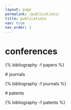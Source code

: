 ```yaml
---
layout: page
permalink: /publications/
title: publications
nav: true
nav_order: 1
---
```

<!-- _pages/publications.md -->
# conferences
<div class="publications">

{% bibliography -f papers %}

</div>
# journals
<div class="publications">

{% bibliography -f journals %}

</div>
# patents

<div class="publications">

{% bibliography -f patents %}

</div>
